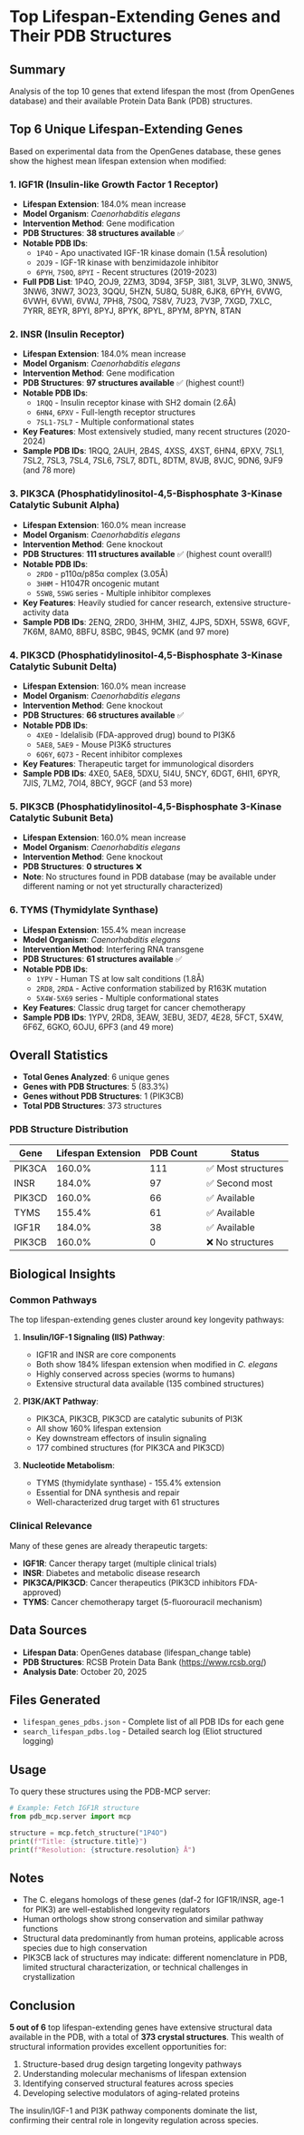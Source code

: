 # Top Lifespan-Extending Genes and Their PDB Structures

## Summary

Analysis of the top 10 genes that extend lifespan the most (from OpenGenes database) and their available Protein Data Bank (PDB) structures.

## Top 6 Unique Lifespan-Extending Genes

Based on experimental data from the OpenGenes database, these genes show the highest mean lifespan extension when modified:

### 1. **IGF1R** (Insulin-like Growth Factor 1 Receptor)
- **Lifespan Extension**: 184.0% mean increase
- **Model Organism**: *Caenorhabditis elegans*
- **Intervention Method**: Gene modification
- **PDB Structures**: **38 structures available** ✅
- **Notable PDB IDs**: 
  - `1P4O` - Apo unactivated IGF-1R kinase domain (1.5Å resolution)
  - `2OJ9` - IGF-1R kinase with benzimidazole inhibitor
  - `6PYH`, `7S0Q`, `8PYI` - Recent structures (2019-2023)
- **Full PDB List**: 1P4O, 2OJ9, 2ZM3, 3D94, 3F5P, 3I81, 3LVP, 3LW0, 3NW5, 3NW6, 3NW7, 3O23, 3QQU, 5HZN, 5U8Q, 5U8R, 6JK8, 6PYH, 6VWG, 6VWH, 6VWI, 6VWJ, 7PH8, 7S0Q, 7S8V, 7U23, 7V3P, 7XGD, 7XLC, 7YRR, 8EYR, 8PYI, 8PYJ, 8PYK, 8PYL, 8PYM, 8PYN, 8TAN

### 2. **INSR** (Insulin Receptor)
- **Lifespan Extension**: 184.0% mean increase
- **Model Organism**: *Caenorhabditis elegans*
- **Intervention Method**: Gene modification
- **PDB Structures**: **97 structures available** ✅ (highest count!)
- **Notable PDB IDs**:
  - `1RQQ` - Insulin receptor kinase with SH2 domain (2.6Å)
  - `6HN4`, `6PXV` - Full-length receptor structures
  - `7SL1-7SL7` - Multiple conformational states
- **Key Features**: Most extensively studied, many recent structures (2020-2024)
- **Sample PDB IDs**: 1RQQ, 2AUH, 2B4S, 4XSS, 4XST, 6HN4, 6PXV, 7SL1, 7SL2, 7SL3, 7SL4, 7SL6, 7SL7, 8DTL, 8DTM, 8VJB, 8VJC, 9DN6, 9JF9 (and 78 more)

### 3. **PIK3CA** (Phosphatidylinositol-4,5-Bisphosphate 3-Kinase Catalytic Subunit Alpha)
- **Lifespan Extension**: 160.0% mean increase
- **Model Organism**: *Caenorhabditis elegans*
- **Intervention Method**: Gene knockout
- **PDB Structures**: **111 structures available** ✅ (highest count overall!)
- **Notable PDB IDs**:
  - `2RD0` - p110α/p85α complex (3.05Å)
  - `3HHM` - H1047R oncogenic mutant
  - `5SW8`, `5SWG` series - Multiple inhibitor complexes
- **Key Features**: Heavily studied for cancer research, extensive structure-activity data
- **Sample PDB IDs**: 2ENQ, 2RD0, 3HHM, 3HIZ, 4JPS, 5DXH, 5SW8, 6GVF, 7K6M, 8AM0, 8BFU, 8SBC, 9B4S, 9CMK (and 97 more)

### 4. **PIK3CD** (Phosphatidylinositol-4,5-Bisphosphate 3-Kinase Catalytic Subunit Delta)
- **Lifespan Extension**: 160.0% mean increase
- **Model Organism**: *Caenorhabditis elegans*
- **Intervention Method**: Gene knockout
- **PDB Structures**: **66 structures available** ✅
- **Notable PDB IDs**:
  - `4XE0` - Idelalisib (FDA-approved drug) bound to PI3Kδ
  - `5AE8`, `5AE9` - Mouse PI3Kδ structures
  - `6Q6Y`, `6Q73` - Recent inhibitor complexes
- **Key Features**: Therapeutic target for immunological disorders
- **Sample PDB IDs**: 4XE0, 5AE8, 5DXU, 5I4U, 5NCY, 6DGT, 6HI1, 6PYR, 7JIS, 7LM2, 7OI4, 8BCY, 9GCF (and 53 more)

### 5. **PIK3CB** (Phosphatidylinositol-4,5-Bisphosphate 3-Kinase Catalytic Subunit Beta)
- **Lifespan Extension**: 160.0% mean increase
- **Model Organism**: *Caenorhabditis elegans*
- **Intervention Method**: Gene knockout
- **PDB Structures**: **0 structures** ❌
- **Note**: No structures found in PDB database (may be available under different naming or not yet structurally characterized)

### 6. **TYMS** (Thymidylate Synthase)
- **Lifespan Extension**: 155.4% mean increase
- **Model Organism**: *Caenorhabditis elegans*
- **Intervention Method**: Interfering RNA transgene
- **PDB Structures**: **61 structures available** ✅
- **Notable PDB IDs**:
  - `1YPV` - Human TS at low salt conditions (1.8Å)
  - `2RD8`, `2RDA` - Active conformation stabilized by R163K mutation
  - `5X4W-5X69` series - Multiple conformational states
- **Key Features**: Classic drug target for cancer chemotherapy
- **Sample PDB IDs**: 1YPV, 2RD8, 3EAW, 3EBU, 3ED7, 4E28, 5FCT, 5X4W, 6F6Z, 6GKO, 6OJU, 6PF3 (and 49 more)

## Overall Statistics

- **Total Genes Analyzed**: 6 unique genes
- **Genes with PDB Structures**: 5 (83.3%)
- **Genes without PDB Structures**: 1 (PIK3CB)
- **Total PDB Structures**: 373 structures

### PDB Structure Distribution

| Gene | Lifespan Extension | PDB Count | Status |
|------|-------------------|-----------|--------|
| PIK3CA | 160.0% | 111 | ✅ Most structures |
| INSR | 184.0% | 97 | ✅ Second most |
| PIK3CD | 160.0% | 66 | ✅ Available |
| TYMS | 155.4% | 61 | ✅ Available |
| IGF1R | 184.0% | 38 | ✅ Available |
| PIK3CB | 160.0% | 0 | ❌ No structures |

## Biological Insights

### Common Pathways
The top lifespan-extending genes cluster around key longevity pathways:

1. **Insulin/IGF-1 Signaling (IIS) Pathway**:
   - IGF1R and INSR are core components
   - Both show 184% lifespan extension when modified in *C. elegans*
   - Highly conserved across species (worms to humans)
   - Extensive structural data available (135 combined structures)

2. **PI3K/AKT Pathway**:
   - PIK3CA, PIK3CB, PIK3CD are catalytic subunits of PI3K
   - All show 160% lifespan extension
   - Key downstream effectors of insulin signaling
   - 177 combined structures (for PIK3CA and PIK3CD)

3. **Nucleotide Metabolism**:
   - TYMS (thymidylate synthase) - 155.4% extension
   - Essential for DNA synthesis and repair
   - Well-characterized drug target with 61 structures

### Clinical Relevance

Many of these genes are already therapeutic targets:

- **IGF1R**: Cancer therapy target (multiple clinical trials)
- **INSR**: Diabetes and metabolic disease research
- **PIK3CA/PIK3CD**: Cancer therapeutics (PIK3CD inhibitors FDA-approved)
- **TYMS**: Cancer chemotherapy target (5-fluorouracil mechanism)

## Data Sources

- **Lifespan Data**: OpenGenes database (lifespan_change table)
- **PDB Structures**: RCSB Protein Data Bank (https://www.rcsb.org/)
- **Analysis Date**: October 20, 2025

## Files Generated

- `lifespan_genes_pdbs.json` - Complete list of all PDB IDs for each gene
- `search_lifespan_pdbs.log` - Detailed search log (Eliot structured logging)

## Usage

To query these structures using the PDB-MCP server:

```python
# Example: Fetch IGF1R structure
from pdb_mcp.server import mcp

structure = mcp.fetch_structure("1P4O")
print(f"Title: {structure.title}")
print(f"Resolution: {structure.resolution} Å")
```

## Notes

- The C. elegans homologs of these genes (daf-2 for IGF1R/INSR, age-1 for PIK3) are well-established longevity regulators
- Human orthologs show strong conservation and similar pathway functions
- Structural data predominantly from human proteins, applicable across species due to high conservation
- PIK3CB lack of structures may indicate: different nomenclature in PDB, limited structural characterization, or technical challenges in crystallization

## Conclusion

**5 out of 6** top lifespan-extending genes have extensive structural data available in the PDB, with a total of **373 crystal structures**. This wealth of structural information provides excellent opportunities for:

1. Structure-based drug design targeting longevity pathways
2. Understanding molecular mechanisms of lifespan extension
3. Identifying conserved structural features across species
4. Developing selective modulators of aging-related proteins

The insulin/IGF-1 and PI3K pathway components dominate the list, confirming their central role in longevity regulation across species.

